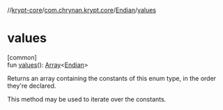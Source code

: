 //[krypt-core](../../../index.md)/[com.chrynan.krypt.core](../index.md)/[Endian](index.md)/[values](values.md)

# values

[common]\
fun [values](values.md)(): [Array](https://kotlinlang.org/api/latest/jvm/stdlib/kotlin/-array/index.html)&lt;[Endian](index.md)&gt;

Returns an array containing the constants of this enum type, in the order they're declared.

This method may be used to iterate over the constants.
